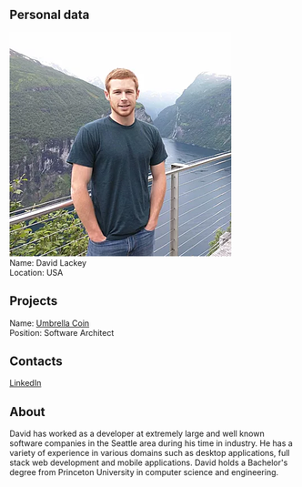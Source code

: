 ## Personal data
![ photo](photo/david_lackey.png)  
Name: David Lackey   
Location: USA  
## Projects 
Name: [Umbrella Coin](../projects/umbrellacoin.md)  
Position: Software Architect 
## Contacts
[LinkedIn](https://www.linkedin.com/in/davidmlackey/)  
## About
David has worked as a developer at extremely large and well known software companies in the Seattle area during his time in industry. He has a variety of experience in various domains such as desktop applications, full stack web development and mobile applications. David holds a Bachelor's degree from Princeton University in computer science and engineering.
